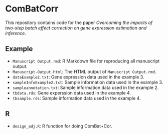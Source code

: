 # ComBatCorr
This repository contains code for the paper *Overcoming the impacts of two-step batch effect correction on gene expression estimation and inference*.
## Example 
- `Manuscript Output.rmd`: R Markdown file for reproducing all manuscript output.
- `Manuscript-Output.html`: The HTML output of `Manuscript Output.rmd`. 
- `dataExample2.txt`: Gene expression data used in the example 3. 
- `sampleInfoExample2.txt`: Sample information data used in the example 3.
- `sampleannotation.txt`: Sample information data used in the example 2.
- `tbdata.rds`: Gene experssion data used in the example 4. 
- `tbsample.rds`: Sample information data used in the example 4. 
## R
- `design_adj.R`: R function for doing ComBat+Cor. 
